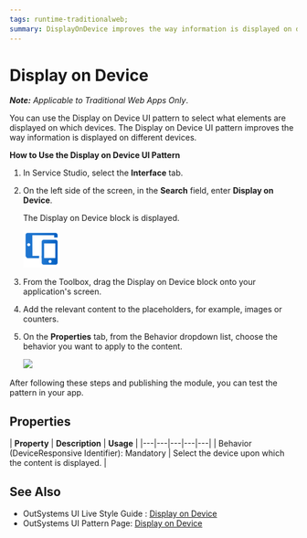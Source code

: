 ```yaml
---
tags: runtime-traditionalweb; 
summary: DisplayOnDevice improves the way information is displayed on different devices.
---
```


# Display on Device 

**_Note:_**  _Applicable to Traditional Web Apps Only_.

You can use the Display on Device UI pattern to select what elements are displayed on which devices. The Display on Device UI pattern improves the way information is displayed on different devices. 


**How to Use the Display on Device UI Pattern**

1. In Service Studio, select the **Interface** tab.
2. On the left side of the screen, in the **Search** field, enter **Display on Device**. 

    The Display on Device block is displayed. 
    
    ![](<images/displayondevice-image-3.png>)

3. From the Toolbox, drag the Display on Device block onto your application's screen. 

4. Add the relevant content to the placeholders, for example, images or counters.

5. On the **Properties** tab, from the Behavior dropdown list, choose the behavior you want to apply to the content.

    ![](<images/displayondevice-image-2.png>)


After following these steps and publishing the module, you can test the pattern in your app.

## Properties

| **Property** |  **Description** | **Usage** |
|---|---|---|---|---|
| Behavior (DeviceResponsive Identifier): Mandatory | Select the device upon which the content is displayed. |

## See Also
* OutSystems UI Live Style Guide : [Display on Device](https://outsystemsui.outsystems.com/WebStyleGuidePreview/DisplayOnDevice.aspx)
* OutSystems UI Pattern Page: [Display on Device](https://outsystemsui.outsystems.com/OutSystemsUIWebsite/PatternDetail?PatternId=32)

